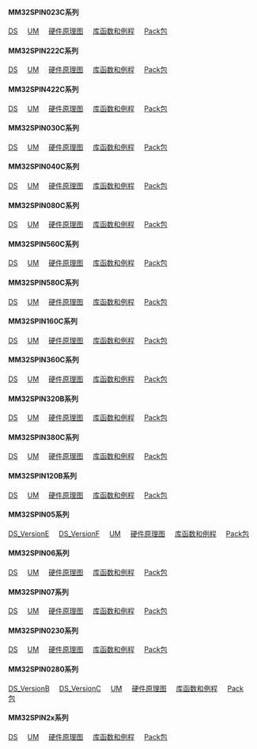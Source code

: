 #### MM32SPIN023C系列
[DS](./UM_DS/DS_MM32SPIN023C_SC.pdf)&nbsp;&nbsp;&nbsp;&nbsp;
[UM](./UM_DS/UM_MM32SPIN0230_SC.pdf)&nbsp;&nbsp;&nbsp;&nbsp;
[硬件原理图]()&nbsp;&nbsp;&nbsp;&nbsp;
[库函数和例程](./FirmwareLibrary/LibSamples_MM32SPIN0230_V1.1.4_20240122.zip)&nbsp;&nbsp;&nbsp;&nbsp;
[Pack包](./Packs/MindMotion.MM32SPIN0xx_DFP.0.8.0.pack)&nbsp;&nbsp;&nbsp;&nbsp;

#### MM32SPIN222C系列
[DS](./UM_DS/DS_MM32SPIN222C_SC.pdf)&nbsp;&nbsp;&nbsp;&nbsp;
[UM](./UM_DS/UM_MM32SPIN05x_q_SC.pdf)&nbsp;&nbsp;&nbsp;&nbsp;
[硬件原理图](./SCH_PCB/Motor-DK_MM32SPIN222C_DEV_SCH.zip)&nbsp;&nbsp;&nbsp;&nbsp;
[库函数和例程](./FirmwareLibrary/MM32SPIN0x_q_Lib_Samples_20220407.zip)&nbsp;&nbsp;&nbsp;&nbsp;
[Pack包](./Packs/MindMotion.MM32SPIN2x_DFP.1.1.6.pack)&nbsp;&nbsp;&nbsp;&nbsp;

#### MM32SPIN422C系列
[DS](./UM_DS/DS_MM32SPIN422C_SC.pdf)&nbsp;&nbsp;&nbsp;&nbsp;
[UM](./UM_DS/UM_MM32SPIN2x_p_SC.pdf)&nbsp;&nbsp;&nbsp;&nbsp;
[硬件原理图](./SCH_PCB/Motor-DK_MM32SPIN422C_DEV_SCH.zip)&nbsp;&nbsp;&nbsp;&nbsp;
[库函数和例程](./FirmwareLibrary/MM32SPIN2x_p_Lib_Samples_20220407.zip)&nbsp;&nbsp;&nbsp;&nbsp;
[Pack包](./Packs/MindMotion.MM32SPIN4xx_DFP.0.5.0.pack)&nbsp;&nbsp;&nbsp;&nbsp;

#### MM32SPIN030C系列
[DS](./UM_DS/DS_MM32SPIN030C_SC.pdf)&nbsp;&nbsp;&nbsp;&nbsp;
[UM](./UM_DS/UM_MM32SPIN0230_SC.pdf)&nbsp;&nbsp;&nbsp;&nbsp;
[硬件原理图]()&nbsp;&nbsp;&nbsp;&nbsp;
[库函数和例程](./FirmwareLibrary/LibSamples_MM32SPIN0230_V1.1.4_20240122.zip)&nbsp;&nbsp;&nbsp;&nbsp;
[Pack包](./Packs/MindMotion.MM32SPIN0xx_DFP.0.8.0.pack)&nbsp;&nbsp;&nbsp;&nbsp;

#### MM32SPIN040C系列
[DS](./UM_DS/DS_MM32SPIN040C_SC.pdf)&nbsp;&nbsp;&nbsp;&nbsp;
[UM](./UM_DS/UM_MM32F0010_SC.pdf)&nbsp;&nbsp;&nbsp;&nbsp;
[硬件原理图]()&nbsp;&nbsp;&nbsp;&nbsp;
[库函数和例程](./FirmwareLibrary/MM32F0010_Lib_Samples_20220718.zip)&nbsp;&nbsp;&nbsp;&nbsp;
[Pack包](./Packs/MindMotion.MM32SPIN0xx_DFP.0.8.0.pack)&nbsp;&nbsp;&nbsp;&nbsp;

#### MM32SPIN080C系列
[DS](./UM_DS/DS_MM32SPIN080C_SC.pdf)&nbsp;&nbsp;&nbsp;&nbsp;
[UM](./UM_DS/UM_MM32SPIN0230_SC.pdf)&nbsp;&nbsp;&nbsp;&nbsp;
[硬件原理图]()&nbsp;&nbsp;&nbsp;&nbsp;
[库函数和例程](./FirmwareLibrary/LibSamples_MM32SPIN0230_V1.1.4_20240122.zip)&nbsp;&nbsp;&nbsp;&nbsp;
[Pack包]()&nbsp;&nbsp;&nbsp;&nbsp;

#### MM32SPIN560C系列
[DS](./UM_DS/DS_MM32SPIN560C_SC.pdf)&nbsp;&nbsp;&nbsp;&nbsp;
[UM](./UM_DS/UM_MM32SPIN0280_SC.pdf)&nbsp;&nbsp;&nbsp;&nbsp;
[硬件原理图](./SCH_PCB/)&nbsp;&nbsp;&nbsp;&nbsp;
[库函数和例程](./FirmwareLibrary/MM32SPIN028x_Lib_Samples_V1.1.3_20240223.zip)&nbsp;&nbsp;&nbsp;&nbsp;
[Pack包](./Packs/MindMotion.MM32SPIN5xx_DFP.0.5.0.pack)&nbsp;&nbsp;&nbsp;&nbsp;

#### MM32SPIN580C系列
[DS](./UM_DS/DS_MM32SPIN580C_SC.pdf)&nbsp;&nbsp;&nbsp;&nbsp;
[UM](./UM_DS/UM_MM32SPIN0280_SC.pdf)&nbsp;&nbsp;&nbsp;&nbsp;
[硬件原理图](./SCH_PCB/Motor-DK_MM32SPIN580C_DEV_SCH.zip)&nbsp;&nbsp;&nbsp;&nbsp;
[库函数和例程]()&nbsp;&nbsp;&nbsp;&nbsp;
[Pack包](./Packs/MindMotion.MM32SPIN5xx_DFP.0.5.0.pack)&nbsp;&nbsp;&nbsp;&nbsp;

#### MM32SPIN160C系列
[DS](./UM_DS/DS_MM32SPIN160C_SC.pdf)&nbsp;&nbsp;&nbsp;&nbsp;
[UM](./UM_DS/UM_MM32SPIN05x_q_SC.pdf)&nbsp;&nbsp;&nbsp;&nbsp;
[硬件原理图]()&nbsp;&nbsp;&nbsp;&nbsp;
[库函数和例程](./FirmwareLibrary/MM32SPIN0x_q_Lib_Samples_20220407.zip)&nbsp;&nbsp;&nbsp;&nbsp;
[Pack包](./Packs/MindMotion.MM32SPIN1xx_DFP.0.5.0.pack)&nbsp;&nbsp;&nbsp;&nbsp;

#### MM32SPIN360C系列
[DS](./UM_DS/DS_MM32SPIN360C_p_SC.pdf)&nbsp;&nbsp;&nbsp;&nbsp;
[UM](./UM_DS/UM_MM32SPIN2x_p_SC.pdf)&nbsp;&nbsp;&nbsp;&nbsp;
[硬件原理图]()&nbsp;&nbsp;&nbsp;&nbsp;
[库函数和例程](./FirmwareLibrary/MM32SPIN2x_p_Lib_Samples_20220407.zip)&nbsp;&nbsp;&nbsp;&nbsp;
[Pack包](./Packs/MindMotion.MM32SPIN3xx_DFP.0.5.0.pack)&nbsp;&nbsp;&nbsp;&nbsp;

#### MM32SPIN320B系列
[DS](./UM_DS/DS_MM32SPIN320B_p_SC.pdf)&nbsp;&nbsp;&nbsp;&nbsp;
[UM](./UM_DS/UM_MM32SPIN2x_p_SC.pdf)&nbsp;&nbsp;&nbsp;&nbsp;
[硬件原理图](./SCH_PCB/Motor-DK_MM32SPIN320B_DEV_SCH.zip)&nbsp;&nbsp;&nbsp;&nbsp;
[库函数和例程](./FirmwareLibrary/MM32SPIN2x_p_Lib_Samples_20220407.zip)&nbsp;&nbsp;&nbsp;&nbsp;
[Pack包]()&nbsp;&nbsp;&nbsp;&nbsp;

#### MM32SPIN380C系列
[DS](./UM_DS/DS_MM32SPIN380C_SC.pdf)&nbsp;&nbsp;&nbsp;&nbsp;
[UM](./UM_DS/UM_MM32SPIN2x_p_SC.pdf)&nbsp;&nbsp;&nbsp;&nbsp;
[硬件原理图]()&nbsp;&nbsp;&nbsp;&nbsp;
[库函数和例程](./FirmwareLibrary/MM32SPIN2x_p_Lib_Samples_20220407.zip)&nbsp;&nbsp;&nbsp;&nbsp;
[Pack包](./Packs/MindMotion.MM32SPIN3xx_DFP.0.5.0.pack)&nbsp;&nbsp;&nbsp;&nbsp;

#### MM32SPIN120B系列
[DS](./UM_DS/DS_MM32SPIN120B_qa_SC.pdf)&nbsp;&nbsp;&nbsp;&nbsp;
[UM](./UM_DS/UM_MM32SPIN05x_q_SC.pdf)&nbsp;&nbsp;&nbsp;&nbsp;
[硬件原理图]()&nbsp;&nbsp;&nbsp;&nbsp;
[库函数和例程](./FirmwareLibrary/MM32SPIN0x_q_Lib_Samples_20220407.zip)&nbsp;&nbsp;&nbsp;&nbsp;
[Pack包]()&nbsp;&nbsp;&nbsp;&nbsp;

#### MM32SPIN05系列
[DS_VersionE](./UM_DS/DS_MM32SPIN05x_version_E_SC.pdf)&nbsp;&nbsp;&nbsp;&nbsp;
[DS_VersionF](./UM_DS/DS_MM32SPIN05x_version_F_SC.pdf)&nbsp;&nbsp;&nbsp;&nbsp;
[UM](./UM_DS/UM_MM32SPIN05x_q_SC.pdf)&nbsp;&nbsp;&nbsp;&nbsp;
[硬件原理图]()&nbsp;&nbsp;&nbsp;&nbsp;
[库函数和例程](./FirmwareLibrary/MM32SPIN0x_q_Lib_Samples_20220407.zip)&nbsp;&nbsp;&nbsp;&nbsp;
[Pack包](./Packs/MindMotion.MM32SPIN0x_DFP.1.0.8.pack)&nbsp;&nbsp;&nbsp;&nbsp;

#### MM32SPIN06系列
[DS](./UM_DS/DS_MM32SPIN06x_SC.pdf)&nbsp;&nbsp;&nbsp;&nbsp;
[UM](./UM_DS/UM_MM32SPIN06x_s_SC.pdf)&nbsp;&nbsp;&nbsp;&nbsp;
[硬件原理图]()&nbsp;&nbsp;&nbsp;&nbsp;
[库函数和例程](./FirmwareLibrary/MM32SPIN0x_s_Lib_Samples_20220602.zip)&nbsp;&nbsp;&nbsp;&nbsp;
[Pack包](./Packs/MindMotion.MM32SPIN0x_DFP.1.0.8.pack)&nbsp;&nbsp;&nbsp;&nbsp;

#### MM32SPIN07系列
[DS](./UM_DS/DS_MM32SPIN07_SC.pdf)&nbsp;&nbsp;&nbsp;&nbsp;
[UM](./UM_DS/UM_MM32F0140_SC.pdf)&nbsp;&nbsp;&nbsp;&nbsp;
[硬件原理图]()&nbsp;&nbsp;&nbsp;&nbsp;
[库函数和例程](./FirmwareLibrary/LibSamples_MM32F0140_v1.0.4_20230914.zip)&nbsp;&nbsp;&nbsp;&nbsp;
[Pack包](./Packs/MindMotion.MM32SPIN07PF_DFP.0.5.0.pack)&nbsp;&nbsp;&nbsp;&nbsp;

#### MM32SPIN0230系列
[DS](./UM_DS/DS_MM32SPIN0230_SC.pdf)&nbsp;&nbsp;&nbsp;&nbsp;
[UM](./UM_DS/UM_MM32SPIN0230_SC.pdf)&nbsp;&nbsp;&nbsp;&nbsp;
[硬件原理图](./SCH_PCB/Mini-SPIN0230_SCH.pdf)&nbsp;&nbsp;&nbsp;&nbsp;
[库函数和例程](./FirmwareLibrary/LibSamples_MM32SPIN0230_V1.1.4_20240122.zip)&nbsp;&nbsp;&nbsp;&nbsp;
[Pack包](./Packs/MindMotion.MM32SPIN0230_DFP.1.0.0.pack)&nbsp;&nbsp;&nbsp;&nbsp;

#### MM32SPIN0280系列
[DS_VersionB](./UM_DS/DS_MM32SPIN0280_version_B_SC.pdf)&nbsp;&nbsp;&nbsp;&nbsp;
[DS_VersionC](./UM_DS/DS_MM32SPIN0280_version_C_SC.pdf)&nbsp;&nbsp;&nbsp;&nbsp;
[UM](./UM_DS/UM_MM32SPIN0280_SC.pdf)&nbsp;&nbsp;&nbsp;&nbsp;
[硬件原理图](./SCH_PCB/Mini-SPIN0280_SCH.pdf)&nbsp;&nbsp;&nbsp;&nbsp;
[库函数和例程](./FirmwareLibrary/MM32SPIN028x_Lib_Samples_V1.1.3_20240223.zip)&nbsp;&nbsp;&nbsp;&nbsp;
[Pack包](./Packs/MindMotion.MM32SPIN0280_DFP.1.0.1.pack)&nbsp;&nbsp;&nbsp;&nbsp;

#### MM32SPIN2x系列
[DS](./UM_DS/DS_MM32SPIN2x_SC.pdf)&nbsp;&nbsp;&nbsp;&nbsp;
[UM](./UM_DS/UM_MM32SPIN2x_p_SC.pdf)&nbsp;&nbsp;&nbsp;&nbsp;
[硬件原理图]()&nbsp;&nbsp;&nbsp;&nbsp;
[库函数和例程](./FirmwareLibrary/MM32SPIN2x_p_Lib_Samples_20220407.zip)&nbsp;&nbsp;&nbsp;&nbsp;
[Pack包](./Packs/MindMotion.MM32SPIN2x_DFP.1.1.6.pack)&nbsp;&nbsp;&nbsp;&nbsp;
